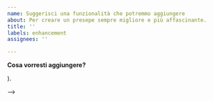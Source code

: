 ```yaml
---
name: Suggerisci una funzionalità che potremmo aggiungere
about: Per creare un presepe sempre migliore e più affascinante.
title: ''
labels: enhancement
assignees: ''

---
```


**Cosa vorresti aggiungere?**
<!-- 
Raccontaci quello che vorresti aggiungere, in modo semplice e conciso (dopo il -->).
-->
